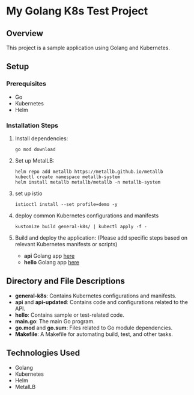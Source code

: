 # My Golang K8s Test Project

## Overview
This project is a sample application using Golang and Kubernetes.

## Setup

### Prerequisites
- Go
- Kubernetes
- Helm

### Installation Steps

1. Install dependencies:

   ```
   go mod download
   ```

2. Set up MetalLB:

   ```
   helm repo add metallb https://metallb.github.io/metallb
   kubectl create namespace metallb-system
   helm install metallb metallb/metallb -n metallb-system
   ```
3. set up istio
   
   ```
   istioctl install --set profile=demo -y
   ```

3. deploy common Kubernetes configurations and manifests

   ```
   kustomize build general-k8s/ | kubectl apply -f - 
   ```

3. Build and deploy the application:
   (Please add specific steps based on relevant Kubernetes manifests or scripts)
   
   - **api** Golang app [here](api/readme.md)
   - **hello** Golang app [here](hello/readme.md)


## Directory and File Descriptions

- **general-k8s**: Contains Kubernetes configurations and manifests.
- **api** and **api-updated**: Contains code and configurations related to the API.
- **hello**: Contains sample or test-related code.
- **main.go**: The main Go program.
- **go.mod** and **go.sum**: Files related to Go module dependencies.
- **Makefile**: A Makefile for automating build, test, and other tasks.

## Technologies Used

- Golang
- Kubernetes
- Helm
- MetalLB

